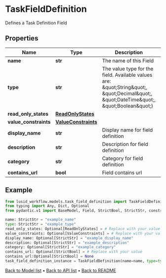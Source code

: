 # TaskFieldDefinition

Defines a Task Definition Field
## Properties
Name | Type | Description | Notes
------------ | ------------- | ------------- | -------------
**name** | **str** | The name of this Field | 
**type** | **str** | The value type for the field. Available values are: \&quot;String\&quot;, \&quot;Decimal\&quot;, \&quot;DateTime\&quot;, \&quot;Boolean\&quot;) | 
**read_only_states** | [**ReadOnlyStates**](ReadOnlyStates.md) |  | [optional] 
**value_constraints** | [**ValueConstraints**](ValueConstraints.md) |  | [optional] 
**display_name** | **str** | Display name for field definition | [optional] 
**description** | **str** | Description for field definition | [optional] 
**category** | **str** | Category for field definition | [optional] 
**contains_url** | **bool** | Field contains url | [optional] 
## Example

```python
from lusid_workflow.models.task_field_definition import TaskFieldDefinition
from typing import Any, Dict, Optional
from pydantic.v1 import BaseModel, Field, StrictBool, StrictStr, constr, validator

name: StrictStr = "example_name"
type: StrictStr = "example_type"
read_only_states: Optional[ReadOnlyStates] = # Replace with your value
value_constraints: Optional[ValueConstraints] = # Replace with your value
display_name: Optional[StrictStr] = "example_display_name"
description: Optional[StrictStr] = "example_description"
category: Optional[StrictStr] = "example_category"
contains_url: Optional[StrictBool] = # Replace with your value
contains_url:Optional[StrictBool] = None
task_field_definition_instance = TaskFieldDefinition(name=name, type=type, read_only_states=read_only_states, value_constraints=value_constraints, display_name=display_name, description=description, category=category, contains_url=contains_url)

```

[Back to Model list](../README.md#documentation-for-models) &#8226; [Back to API list](../README.md#documentation-for-api-endpoints) &#8226; [Back to README](../README.md)

